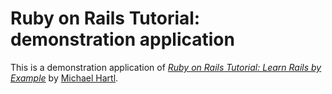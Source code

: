 # Ruby on Rails Tutorial: demonstration application

This is a demonstration application of [*Ruby on Rails Tutorial: Learn Rails by Example*](http://railstutorial.org/) by [Michael Hartl](http://michaelhartl.com/).